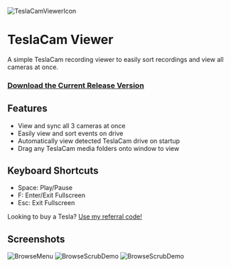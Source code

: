 ![TeslaCamViewerIcon](https://github.com/mattw01/TeslaCamViewer/blob/master/TeslaCamViewer/TeslaCamViewerIcon_64px.png?raw=true)
# TeslaCam Viewer
A simple TeslaCam recording viewer to easily sort recordings and view all cameras at once.

### [Download the Current Release Version](https://github.com/mattw01/TeslaCamViewer/releases/download/v0.4/TeslaCamViewer_V0.4.zip)

## Features
- View and sync all 3 cameras at once
- Easily view and sort events on drive
- Automatically view detected TeslaCam drive on startup
- Drag any TeslaCam media folders onto window to view

## Keyboard Shortcuts
- Space: Play/Pause
- F: Enter/Exit Fullscreen
- Esc: Exit Fullscreen

Looking to buy a Tesla? [Use my referral code!](https://ts.la/matthew69102)

## Screenshots
![BrowseMenu](https://github.com/mattw01/TeslaCamViewer/blob/master/TeslaCamViewer/Screenshots/BrowseMenu1.PNG?raw=true)
![BrowseScrubDemo](https://github.com/mattw01/TeslaCamViewer/blob/master/TeslaCamViewer/Screenshots/BrowseScrub1.gif?raw=true)
![BrowseScrubDemo](https://github.com/mattw01/TeslaCamViewer/blob/master/TeslaCamViewer/Screenshots/PlayMenu1.PNG?raw=true)
